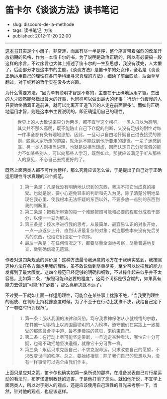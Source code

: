# 笛卡尔《谈谈方法》读书笔记

- slug: discours-de-la-methode
- tags: 读书笔记, 方法
- published: 2012-11-20 22:00

-------------------------

[这本书][1]其实是个小册子，非常薄，而且有尽一半是序，整个序言带着强烈的改革开放初期的风格，作为一本笛卡尔的书，为了说明是政治正确的，所以有必要搞一段这样的序言，不过序言也大体上描述了笛卡尔的一生及思想，我没有读完，人太懒了。后面部分才是这本书的主题，《谈谈方法》是笛卡尔的处女作，全名是《谈谈正确运用自己的理性在各门学科里寻求真理的方法》，细读了前面四章，后面草草翻过，对于纯粹的哲学实在没多大兴趣。

为什么需要方法，“因为单有聪明才智是不够的，主要在于正确地运用才智。杰出的人才固然能够做出最大的好事，也同样可以做出最大的坏事；行动十分缓慢的人只要始终循着正道前进，就可以比离开正道飞奔的人走在前面很多”。而如何正确地运用才智，则是这本书主要说明的，即正确运用自己的理性。

>世界上的人大致说来只分为两类，都不宜学这个榜样。一类人自以为高明，其实并不那么高明，既不能防止自己下仓促的判断，又没有足够的耐性对每一件事全都有条有理地思想，因此，一旦可以自由地怀疑自己过去接受的原则，脱离大家所走的道路，就永远不能找到他所要走的捷径，一辈子迷惑到底。另一类人则相当讲理，也就是说相当谦虚，因而认定自己分辨真假的能力不如某些别人，可以向那些人学习，既然如此，那就应该满足于听从那些人的意见，不必自己去找更好的了。

既然上面两类人都不可作为榜样，那么究竟应该怎么做，于是提出了自己对于正确运用理性寻求真理的四个规范。

>1. 第一条是：凡是我没有明确地认识到的东西，我决不把它当成真的接受。也就是说，要小心避免轻率的判断和先入为见，除了清楚分明地呈现在我心里、使我根本无法怀疑的东西以外，不要多放一点别的东西到我的判断里。
>2. 第二条是：把我所审查的每一个难题按照可能和必要的程度分成若干部分，以便一一妥为解决。
>3. 第三条是：按次序进行我的思考，从最简单、最容易认识的对象开始，一点一点逐步上升，直到认识最复杂的对象；就连那些本来没有先后关系的东西，也给它们设定一个次序。
>4. 最后一条是：在任何情况之下，都要尽量全面地考察，尽量普遍地复查，做到确信毫无遗漏。

作者对这四条规范的评价是：这种方法最令我满意的地方在于我确实感到，我按照这种方法在各方面运用我的理性，虽不敢说做到尽善尽美，至少可以说把我的能力发挥到了最大限度。这四个规范已经足够的明确和细致，不过操作起来似乎并不太容易，比如第二条，“按照可能和必要的程度”，这两个词都是很含糊的，如果真有能力去做到“可能”和“必要”，那么离解决就不远了。

不过要一下就如上面一样运用理性，可能会在某些事上犹豫不绝，“当我受到理性的驱使、在判断上持犹豫态度时候，为了不至于在行动上犹豫不决，我给自己定下了一套临时行为规范”。

>1. 第一条：服从我国的法律和风俗，笃守我靠神保佑从小就领悟的宗教，在其他一切事情上以周围最聪明的人为榜样，遵守他们在实践上一致接受的那些最合乎中道、最不走极端的意见，来约束自己。
>2. 第二条：在行动上尽可能坚定果断，一旦选定某种看法，哪怕它十分可疑，也毫不动摇地坚决遵循，就像它十分可靠一样。
>3. 第三条：永远只求克服自己，不求克服命运，只求改变自己的愿望，不求改变世间的秩序。总之，要始终相信：除了我们自己的思想以为，没有一样事情可以完全由我们作主。

上面只是应对之策，笛卡尔也确实如第一条所说的那样，在准备发表自己对行星运动的看法时，布罗诺遭到教廷的迫害，于是他打消了念头。就如他所说，不宜学上面两类人，所以对于别人的观点，还是应该使用自己理性的目光来考察一下，当然，针对他的观点，也应该这样。

[1]:http://book.douban.com/subject/1071023/





